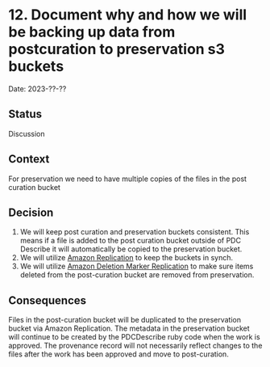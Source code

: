 # 12. Document why and how we will be backing up data from postcuration to preservation s3 buckets

Date: 2023-??-??

## Status

Discussion

## Context

For preservation we need to have multiple copies of the files in the post curation bucket

## Decision

1. We will keep post curation and preservation buckets consistent.  This means if a file is added to the post curation bucket outside of PDC Describe it will automatically be copied to the preservation bucket.
2. We will utilize [Amazon Replication](https://docs.aws.amazon.com/AmazonS3/latest/userguide/replication.html) to keep the buckets in synch.
3. We will utilize [Amazon Deletion Marker Replication](https://docs.aws.amazon.com/AmazonS3/latest/userguide/delete-marker-replication.html) to make sure items deleted from the post-curation bucket are removed from preservation.

## Consequences

Files in the post-curation bucket will be duplicated to the preservation bucket via Amazon Replication.  The metadata in the preservation bucket will continue to be created by the PDCDescribe ruby code when the work is approved.  The provenance record will not necessarily reflect changes to the files after the work has been approved and move to post-curation.